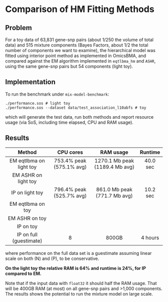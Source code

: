 # Comparison of HM Fitting Methods
## Problem
For a toy data of 63,831 gene-snp pairs (about 1/250 the volume of total data) and 515 mixture components (Bayes Factors, about 1/2 the total number of components we want to examine), the hierarchical model was fitted using interior point method as implemented in OmicsBMA, and compared against the EM algorithm implemented in `eqtlbma_hm` and `ASHR`, using the same gene-snp pairs but 54 components (light toy).

## Implementation
To run the benchmark under `mix-model-benchmark`:

```
./performance.sos # light toy
./performance.sos --dataset data/test_association_l10abfs # toy
```

which will generate the test data, run both methods and report resource usage (via SoS, including time elapsed, CPU and RAM usage).

## Results
|  Method  |  CPU cores  |  RAM usage  |  Runtime  |
|:--------:|:-----------:|:-----------:|:---------:  |
|  EM eqtlbma on light toy  | 753.4% peak (575.1% avg)  | 1270.1 Mb peak (1189.4 Mb avg)  |  40.0 sec  |
|  EM ASHR on light toy  | | | |
|  IP on light toy | 796.4% peak (525.7% avg)  | 861.0 Mb peak (771.7 Mb avg)  | 10.2 sec  |
|  EM eqtlbma on toy  | | | |
|  EM ASHR on toy  | | | |
|  IP on toy  | | | |
|  IP on full (guestimate)  |  8  |  800GB  |  4 hours  |

where performance on the full data set is a guestimate assuming linear scale on both \(N\) and \(P\), to be conservative.

**On the light toy the relative RAM is 64% and runtime is 24%, for IP compared to EM.**

Note that if the input data with `float32` it should half the RAM usage. That will be 400GB RAM (at most) on all gene-snp pairs and >1,000 components. The results shows the potential to run the mixture model on large scale.
